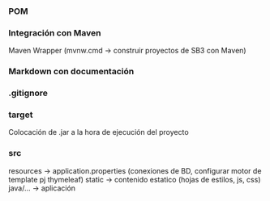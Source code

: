 
### POM

### Integración con Maven
Maven Wrapper (mvnw.cmd -> construir proyectos de SB3 con Maven)
### Markdown con documentación

### .gitignore

### target
Colocación de .jar a la hora de ejecución del proyecto
### src
resources -> application.properties (conexiones de BD, configurar motor de template pj thymeleaf)
static -> contenido estatico (hojas de estilos, js, css)
java/... -> aplicación